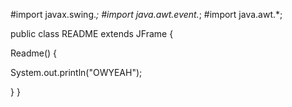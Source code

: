 #import javax.swing.*;
#import java.awt.event.*;
#import java.awt.*;

public class README extends JFrame {

Readme()
{

System.out.println("OWYEAH");

}
}

